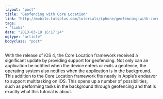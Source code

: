 ```yaml
---
layout: "post"
title: "Geofencing with Core Location"
link: "http://mobile.tutsplus.com/tutorials/iphone/geofencing-with-core-location/?utm_source=feedburner&utm_medium=feed&utm_campaign=Feed%3A+MobileTuts+%28Mobiletuts%2B%29"
tags: 
- "links"
date: "2013-03-18 16:17:24"
ogtype: "article"
bodyclass: "post"
---
```


With the release of iOS 4, the Core Location framework received a significant update by providing support for geofencing. Not only can an application be notified when the device enters or exits a geofence, the operating system also notifies when the application is in the background. This addition to the Core Location framework fits neatly in Apple’s endeavor to support multitasking on iOS. This opens up a number of possibilities, such as performing tasks in the background through geofencing and that is exactly what this tutorial is about.
